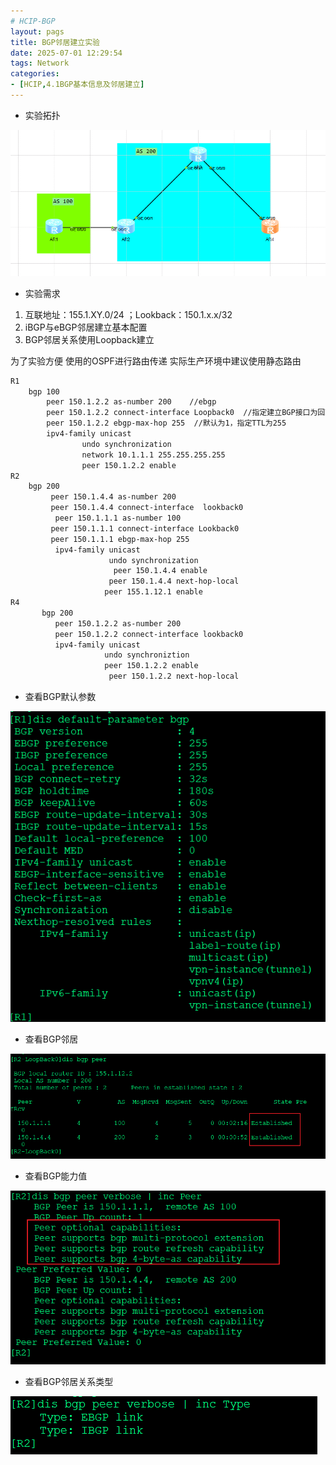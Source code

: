 ```yaml
---
# HCIP-BGP
layout: pags
title: BGP邻居建立实验
date: 2025-07-01 12:29:54
tags: Network
categories: 
- [HCIP,4.1BGP基本信息及邻居建立] 
---
```


- 实验拓扑

![命令](../imgs/BGP/BGP邻居建立实验拓扑.png)
   <!-- more -->
- 实验需求
1. 互联地址：155.1.XY.0/24 ；Lookback：150.1.x.x/32 
2. iBGP与eBGP邻居建立基本配置
3. BGP邻居关系使用Loopback建立
   
为了实验方便 使用的OSPF进行路由传递 实际生产环境中建议使用静态路由

```bash
R1
    bgp 100
        peer 150.1.2.2 as-number 200    //ebgp
        peer 150.1.2.2 connect-interface Loopback0  //指定建立BGP接口为回环口
        peer 150.1.2.2 ebgp-max-hop 255  //默认为1，指定TTL为255
        ipv4-family unicast
                undo synchronization
                network 10.1.1.1 255.255.255.255
                peer 150.1.2.2 enable
R2 
    bgp 200
         peer 150.1.4.4 as-number 200
         peer 150.1.4.4 connect-interface  lookback0
          peer 150.1.1.1 as-number 100
         peer 150.1.1.1 connect-interface Lookback0
         peer 150.1.1.1 ebgp-max-hop 255    
          ipv4-family unicast
                      undo synchronization
                       peer 150.1.4.4 enable
                      peer 150.1.4.4 next-hop-local
                     peer 155.1.12.1 enable 
R4
       bgp 200
          peer 150.1.2.2 as-number 200
          peer 150.1.2.2 connect-interface lookback0
          ipv4-family unicast
                     undo synchroniztion
                     peer 150.1.2.2 enable
                      peer 150.1.2.2 next-hop-local
```

- 查看BGP默认参数

![命令](../imgs/BGP/验证BGP.png)

- 查看BGP邻居

![命令](../imgs/BGP/查看bgp邻居状态.png)

- 查看BGP能力值

![命令](../imgs/BGP/查看BGP能力值.png)

- 查看BGP邻居关系类型

![命令](../imgs/BGP/查看BGP邻居关系类型.png)

